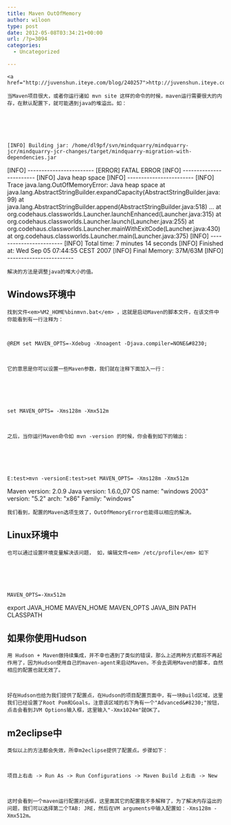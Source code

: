 ```yaml
---
title: Maven OutOfMemory
author: wiloon
type: post
date: 2012-05-08T03:34:21+00:00
url: /?p=3094
categories:
  - Uncategorized

---
```


  
    <a href="http://juvenshun.iteye.com/blog/240257">http://juvenshun.iteye.com/blog/240257</a>
  


<div id="blog_content">
  
    当Maven项目很大，或者你运行诸如 mvn site 这样的命令的时候，maven运行需要很大的内存，在默认配置下，就可能遇到java的堆溢出。如：
  
  
  
  
  
  
    [INFO] Building jar: /home/dl9pf/svn/mindquarry/mindquarry-jcr/mindquarry-jcr-changes/target/mindquarry-migration-with-dependencies.jar
 [INFO] ------------------------
 [ERROR] FATAL ERROR
 [INFO] ------------------------
 [INFO] Java heap space
 [INFO] ------------------------
 [INFO] Trace
 java.lang.OutOfMemoryError: Java heap space
 at java.lang.AbstractStringBuilder.expandCapacity(AbstractStringBuilder.java:99)
 at java.lang.AbstractStringBuilder.append(AbstractStringBuilder.java:518)
 &#8230;
 at org.codehaus.classworlds.Launcher.launchEnhanced(Launcher.java:315)
 at org.codehaus.classworlds.Launcher.launch(Launcher.java:255)
 at org.codehaus.classworlds.Launcher.mainWithExitCode(Launcher.java:430)
 at org.codehaus.classworlds.Launcher.main(Launcher.java:375)
 [INFO] ------------------------
 [INFO] Total time: 7 minutes 14 seconds
 [INFO] Finished at: Wed Sep 05 07:44:55 CEST 2007
 [INFO] Final Memory: 37M/63M
 [INFO] ------------------------
  
  
  
    解决的方法是调整java的堆大小的值。
  
  
  <h2>
    Windows环境中
  </h2>
  
  
    找到文件<em>%M2_HOME%binmvn.bat</em> ，这就是启动Maven的脚本文件，在该文件中你能看到有一行注释为：
  
  
  
    @REM set MAVEN_OPTS=-Xdebug -Xnoagent -Djava.compiler=NONE&#8230;
  
  
  
    它的意思是你可以设置一些Maven参数，我们就在注释下面加入一行：
  
  
  
  
  
  
    set MAVEN_OPTS= -Xms128m -Xmx512m
  
  
  
    之后，当你运行Maven命令如 mvn -version 的时候，你会看到如下的输出：
  
  
  
  
  
  
    E:test>mvn -versionE:test>set MAVEN_OPTS= -Xms128m -Xmx512m
 Maven version: 2.0.9
 Java version: 1.6.0_07
 OS name: "windows 2003" version: "5.2" arch: "x86" Family: "windows"
  
  
  
    我们看到，配置的Maven选项生效了，OutOfMemoryError也能得以相应的解决。
  
  
  <h2>
    Linux环境中
  </h2>
  
  
    也可以通过设置环境变量解决该问题， 如，编辑文件<em> /etc/profile</em> 如下
  
  
  
  
  
  
    MAVEN_OPTS=-Xmx512m
 export JAVA_HOME MAVEN_HOME MAVEN_OPTS JAVA_BIN PATH CLASSPATH
  
  
  <h2>
    如果你使用Hudson
  </h2>
  
  
    用 Hudson + Maven做持续集成，并不幸也遇到了类似的错误，那么上述两种方式都将不再起作用了，因为Hudson使用自己的maven-agent来启动Maven，不会去调用Maven的脚本，自然相应的配置也就无效了。
  
  
  
    好在Hudson也给为我们提供了配置点，在Hudson的项目配置页面中，有一块Build区域，这里我们已经设置了Root Pom和Goals。注意该区域的右下角有一个"Advanced&#8230;"按钮，点击会看到JVM Options输入框，这里输入"-Xmx1024m"就OK了。
  
  
  <h2>
    m2eclipse中
  </h2>
  
  
    类似以上的方法都会失效，所幸m2eclipse提供了配置点。步骤如下：
  
  
  
    项目上右击 -> Run As -> Run Configurations -> Maven Build 上右击 -> New
  
  
  
    这时会看到一个maven运行配置对话框，这里面其它的配置我不多解释了，为了解决内存溢出的问题，我们可以选择第二个TAB: JRE，然后在VM arguments中输入配置如：-Xms128m -Xmx512m。
  
